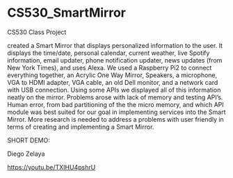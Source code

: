 # CS530_SmartMirror
CS530 Class Project

created a Smart Mirror that displays personalized information to the user. It displays the time/date, personal calendar, current weather, live Spotify information, email updater, phone notification updater, news updates (from New York Times), and uses Alexa. We used a Raspberry Pi2 to connect everything together, an Acrylic One Way Mirror, Speakers, a microphone, VGA to HDMI adapter, VGA cable, an old Dell monitor, and a network card with USB connection. Using some APIs we displayed all of this information neatly on the mirror. Problems arose with lack of memory and testing API’s. Human error, from bad partitioning of the the micro memory, and which API module was best suited for our goal in implementing services into the Smart Mirror. More research is needed to address a problems with user friendly in terms of creating and implementing a Smart Mirror. 

SHORT DEMO:

Diego Zelaya

https://youtu.be/TXIHU4pshrU
